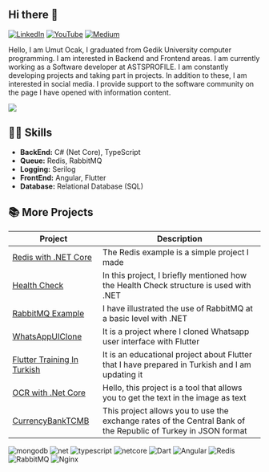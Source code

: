 ## Hi there 👋
[ ![LinkedIn](https://img.shields.io/badge/LinkedIn-4682B4?style=for-the-badge&logo=linkedin&logoColor=white)](https://www.linkedin.com/in/umutocak/) [![YouTube](https://img.shields.io/badge/YouTube-B22222?style=for-the-badge&logo=youtube&logoColor=white)](https://www.youtube.com/@umutocak) [![Medium](https://img.shields.io/badge/Medium-555555?style=for-the-badge&logo=medium&logoColor=white)](https://medium.com/@umutocakcom)

Hello, I am Umut Ocak, I graduated from Gedik University computer programming. I am interested in Backend and Frontend areas. I am currently working as a Software developer at ASTSPROFILE. I am constantly developing projects and taking part in projects. In addition to these, I am interested in social media. I provide support to the software community on the page I have opened with information content.

![](https://komarev.com/ghpvc/?username=umutocak&color=blue)

## 👨‍💻 Skills

-  **BackEnd:**  C# (Net Core), TypeScript
-  **Queue:**  Redis, RabbitMQ
-  **Logging:**  Serilog
-  **FrontEnd:**  Angular, Flutter
-  **Database:** Relational Database (SQL)


## 📚 More Projects

| Project | Description |
| --- | --- |
| [ Redis with .NET Core ](https://github.com/umutocak/redis-example) | The Redis example is a simple project I made |
| [ Health Check ](https://github.com/umutocak/HealthCheck) | In this project, I briefly mentioned how the Health Check structure is used with .NET |
| [ RabbitMQ Example ](https://github.com/umutocak/RabbitMQ-example) | I have illustrated the use of RabbitMQ at a basic level with .NET |
| [ WhatsAppUIClone ](https://github.com/umutocak/WhatsAppUIClone) | It is a project where I cloned Whatsapp user interface with Flutter |
| [ Flutter Training In Turkish ](https://github.com/umutocak/turkce_flutter_egitimi) | It is an educational project about Flutter that I have prepared in Turkish and I am updating it |
| [ OCR with .Net Core ](https://github.com/umutocak/dotnetcore_tesseract_ocr/tree/master) | Hello, this project is a tool that allows you to get the text in the image as text |
| [ CurrencyBankTCMB ](https://github.com/umutocak/CurrencyBankTCMB) | This project allows you to use the exchange rates of the Central Bank of the Republic of Turkey in JSON format |



![mongodb](https://img.shields.io/badge/mongodb-789461.svg?style=for-the-badge&logo=mongodb&logoColor=white) ![net](https://img.shields.io/badge/.net-472183.svg?style=for-the-badge&logo=.net&logoColor=white) ![typescript](https://img.shields.io/badge/typescript-3C79F5.svg?style=for-the-badge&logo=typescript&logoColor=white) ![netcore](https://img.shields.io/badge/netcore-711DB0.svg?style=for-the-badge&logo=csharp&logoColor=white) ![Dart](https://img.shields.io/badge/dart-%230175C2.svg?style=for-the-badge&logo=dart&logoColor=white) ![Angular](https://img.shields.io/badge/angular-%23DD0031.svg?style=for-the-badge&logo=angular&logoColor=white) ![Redis](https://img.shields.io/badge/redis-%23DD0031.svg?style=for-the-badge&logo=redis&logoColor=white) ![RabbitMQ](https://img.shields.io/badge/rabbitmq-FF6C37?style=for-the-badge&logo=rabbitmq&logoColor=white) ![Nginx](https://img.shields.io/badge/nginx-17594A?style=for-the-badge&logo=nginx&logoColor=white)

